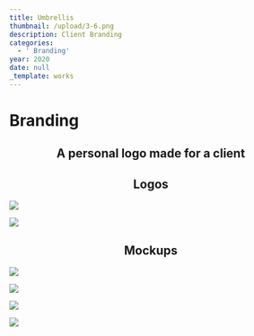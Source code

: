 ```yaml
---
title: Umbrellis
thumbnail: /upload/3-6.png
description: Client Branding
categories:
  - ' Branding'
year: 2020
date: null
_template: works
---
```




<left><h1>Branding</h1></left>

<center><h2>A personal logo made for a client</h2></center>

<center><h2>Logos</h2></center>

![](/upload/1-6.png)

![](/upload/2-6.png)

<center><h2>Mockups</h2></center>

![](/upload/mockup.png)

![](/upload/pin_button_mockup_4.png)

![](/upload/pin_button_mockup_1.png)

![](/upload/curled-sticker-mockup-2.png)

